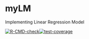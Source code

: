 # myLM
Implementing Linear Regression Model

[![R-CMD-check](https://github.com/wjhlang/myLM/actions/workflows/check-release.yaml/badge.svg)](https://github.com/wjhlang/myLM/actions/workflows/check-release.yaml)[![test-coverage](https://github.com/wjhlang/myLM/actions/workflows/test-coverage.yaml/badge.svg)](https://github.com/wjhlang/myLM/actions/workflows/test-coverage.yaml)
